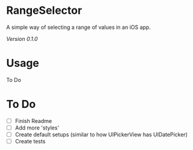 # RangeSelector
A simple way of selecting a range of values in an iOS app.

*Version 0.1.0*

# Usage
To Do


# To Do
- [ ] Finish Readme
- [ ] Add more 'styles'
- [ ] Create default setups (similar to how UIPickerView has UIDatePicker)
- [ ] Create tests
